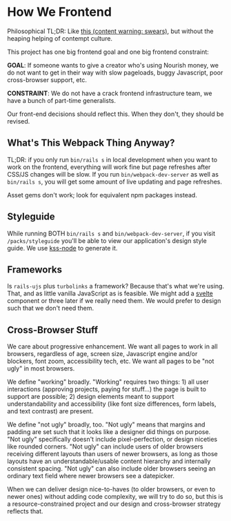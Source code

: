 # How We Frontend

Philosophical TL;DR: Like [this (content warning: swears)](http://bettermotherfuckingwebsite.com/), but without the heaping helping of contempt culture.

This project has one big frontend goal and one big frontend constraint:

**GOAL**: If someone wants to give a creator who's using Nourish money, we do not want to get in their way with slow pageloads, buggy Javascript, poor cross-browser support, etc.

**CONSTRAINT**: We do not have a crack frontend infrastructure team, we have a bunch of part-time generalists.

Our front-end decisions should reflect this. When they don't, they should be revised.

## What's This Webpack Thing Anyway?

TL;DR: if you only run `bin/rails s` in local development when you want to work on the frontend, everything will work fine but page refreshes after CSS/JS changes will be slow. If you run `bin/webpack-dev-server` as well as `bin/rails s`, you will get some amount of live updating and page refreshes.

Asset gems don't work; look for equivalent npm packages instead.

## Styleguide

While running BOTH `bin/rails s` and `bin/webpack-dev-server`, if you visit `/packs/styleguide` you'll be able to view our application's design style guide. We use [kss-node](https://github.com/kss-node/kss-node) to generate it.

## Frameworks

Is `rails-ujs` plus `turbolinks` a framework? Because that's what we're using. That, and as little vanilla JavaScript as is feasible. We might add a [svelte](https://svelte.technology) component or three later if we really need them. We would prefer to design such that we don't need them.

## Cross-Browser Stuff

We care about progressive enhancement. We want all pages to work in all browsers, regardless of age, screen size, Javascript engine and/or blockers, font zoom, accessibility tech, etc. We want all pages to be "not ugly" in most browsers.

We define "working" broadly. "Working" requires two things: 1) all user interactions (approving projects, paying for stuff...) the page is built to support are possible; 2) design elements meant to support understandability and accessibility (like font size differences, form labels, and text contrast) are present.

We define "not ugly" broadly, too. "Not ugly" means that margins and padding are set such that it looks like a designer did things on purpose. "Not ugly" specifically doesn't include pixel-perfection, or design niceties like rounded corners. "Not ugly" can include users of older browsers receiving different layouts than users of newer browsers, as long as those layouts have an understandable/usable content hierarchy and internally consistent spacing. "Not ugly" can also include older browsers seeing an ordinary text field where newer browsers see a datepicker.

When we can deliver design nice-to-haves (to older browsers, or even to newer ones) without adding code complexity, we will try to do so, but this is a resource-constrained project and our design and cross-browser strategy reflects that.
